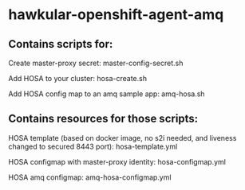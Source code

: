 # hawkular-openshift-agent-amq

Contains scripts for:
---------------------
Create master-proxy secret: master-config-secret.sh

Add HOSA to your cluster: hosa-create.sh

Add HOSA config map to an amq sample app: amq-hosa.sh

Contains resources for those scripts:
-------------------------------------
HOSA template (based on docker image, no s2i needed, and liveness changed to secured 8443 port): hosa-template.yml

HOSA configmap with master-proxy identity: hosa-configmap.yml

HOSA amq configmap: amq-hosa-configmap.yml
